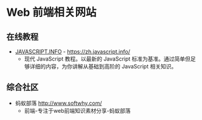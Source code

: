 # Web 前端相关网站

## 在线教程

- [JAVASCRIPT.INFO](https://zh.javascript.info/) - <https://zh.javascript.info/>
  - 现代 JavaScript 教程。以最新的 JavaScript 标准为基准。通过简单但足够详细的内容，为你讲解从基础到高阶的 JavaScript 相关知识。

## 综合社区

- 蚂蚁部落 <http://www.softwhy.com/>
  - 前端-专注于web前端知识素材分享-蚂蚁部落
